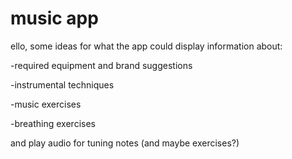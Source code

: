 music app
=====
ello, 
some ideas for what the app could display information about: 

-required equipment and brand suggestions

-instrumental techniques

-music exercises

-breathing exercises

and play audio for tuning notes (and maybe exercises?)
